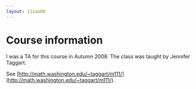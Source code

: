 ```yaml
---
layout: 111au08
---
```


# Course information

I was a TA for this course in Autumn 2008.
The class was taught by Jennifer Taggart.

See
[http://math.washington.edu/~taggart/m111/](http://math.washington.edu/~taggart/m111/).
